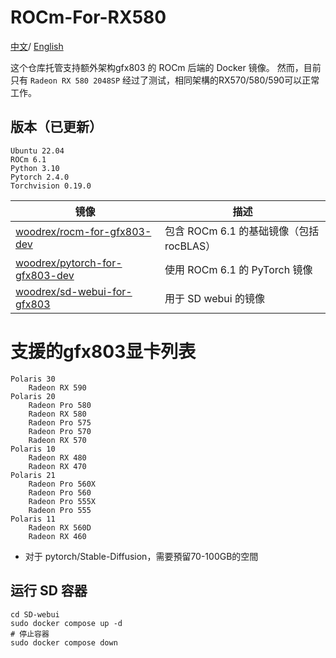 # ROCm-For-RX580

[中文](https://github.com/woodrex83/ROCm-For-RX580/blob/main/README.zh-CN.md)/
[English](https://github.com/woodrex83/ROCm-For-RX580/blob/main/README.md)


这个仓库托管支持额外架构gfx803 的 ROCm 后端的 Docker 镜像。
然而，目前只有 `Radeon RX 580 2048SP` 经过了测试，相同架構的RX570/580/590可以正常工作。

## 版本（已更新）
```
Ubuntu 22.04
ROCm 6.1
Python 3.10
Pytorch 2.4.0
Torchvision 0.19.0
```

镜像 | 描述 
--- | ---
[woodrex/rocm-for-gfx803-dev](https://hub.docker.com/r/woodrex/rocm-for-gfx803-dev)  | 包含 ROCm 6.1 的基础镜像（包括 rocBLAS）
[woodrex/pytorch-for-gfx803-dev](https://hub.docker.com/r/woodrex/pytorch-for-gfx803-dev)  | 使用 ROCm 6.1 的 PyTorch 镜像
[woodrex/sd-webui-for-gfx803](https://hub.docker.com/r/woodrex/sd-webui-for-gfx803)  | 用于 SD webui 的镜像

# 支援的gfx803显卡列表
    Polaris 30
        Radeon RX 590
    Polaris 20
        Radeon Pro 580
        Radeon RX 580
        Radeon Pro 575
        Radeon Pro 570
        Radeon RX 570
    Polaris 10
        Radeon RX 480
        Radeon RX 470
    Polaris 21
        Radeon Pro 560X
        Radeon Pro 560
        Radeon Pro 555X
        Radeon Pro 555
    Polaris 11
        Radeon RX 560D
        Radeon RX 460

+ 对于 pytorch/Stable-Diffusion，需要預留70-100GB的空間

## 运行 SD 容器 
```shell
cd SD-webui
sudo docker compose up -d
# 停止容器
sudo docker compose down
```
